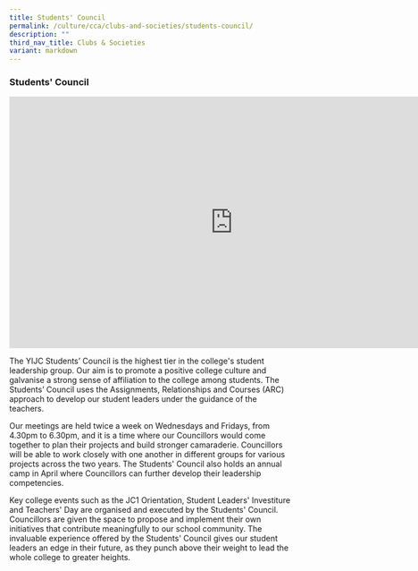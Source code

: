 ```yaml
---
title: Students' Council
permalink: /culture/cca/clubs-and-societies/students-council/
description: ""
third_nav_title: Clubs & Societies
variant: markdown
---
```

### **Students' Council**

<iframe width="800" height="450" src="https://www.youtube.com/embed/eL87lns7nSw" title="Students' Council" frameborder="0" allow="accelerometer; autoplay; clipboard-write; encrypted-media; gyroscope; picture-in-picture; web-share" allowfullscreen=""></iframe>

The YIJC Students’ Council is the highest tier in the college's student leadership group. Our aim is to promote a positive college culture and galvanise a strong sense of affiliation to the college among students. The Students’ Council uses the Assignments, Relationships and Courses (ARC) approach to develop our student leaders under the guidance of the teachers.

Our meetings are held twice a week on Wednesdays and Fridays, from 4.30pm to 6.30pm, and it is a time where our Councillors would come together to plan their projects and build stronger camaraderie. Councillors will be able to work closely with one another in different groups for various projects across the two years. The Students' Council also holds an annual camp in April where Councillors can further develop their leadership competencies.

Key college events such as the JC1 Orientation, Student Leaders' Investiture and Teachers' Day are organised and executed by the Students' Council. Councillors are given the space to propose and implement their own initiatives that contribute meaningfully to our school community. The invaluable experience offered by the Students' Council gives our student leaders an edge in their future, as they punch above their weight to lead the whole college to greater heights.